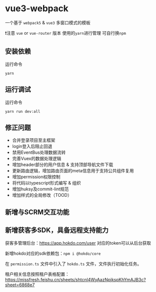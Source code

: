# vue3-webpack
一个基于 `webpack5` & `vue3` 多窗口模式的模板

❗注意  `vue` or `vue-router` 版本 使用的`yarn`进行管理 可自行换`npm`

## 安装依赖
运行命令
```shell
yarn
```

## 运行调试
运行命令
```shell
yarn run dev:all
```

## 修正问题
- 合并登录项目至主框架
- login登入后阻止回退
- 禁用EventBus处理数据流转
- 完善Vuex的数据处理逻辑
- 增加header部分的用户信息 & 支持顶部导航文件下载
- 更新路由逻辑，增加路由页面的meta信息用于支持公共组件复用
- 增加permission权限控制
- 将代码以typescript形式编写 & 组织
- 增加huksy及commit-lint规范
- 增加样式的全局修改（TOOD）

## 新增与SCRM交互功能

## 新增获客多SDK，具备远程支持能力

获客多管理后台：https://app.hokdo.com/user
对应的token可以从后台获取

新增hokdo对应的sdk依赖包：`npm i @hokdo/core`

在 `permission.ts` 文件中引入了 `hokdo.ts` 文件，文件执行初始化任务。

租户相关信息按照租户表格配置：
https://missfresh.feishu.cn/sheets/shtcnI4WyAazNpjkspKhYmAJB3c?sheet=6868e7

